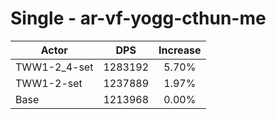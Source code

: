 # Single - ar-vf-yogg-cthun-me
| Actor | DPS | Increase |
|---|:---:|:---:|
|TWW1-2_4-set|1283192|5.70%|
|TWW1-2-set|1237889|1.97%|
|Base|1213968|0.00%|

